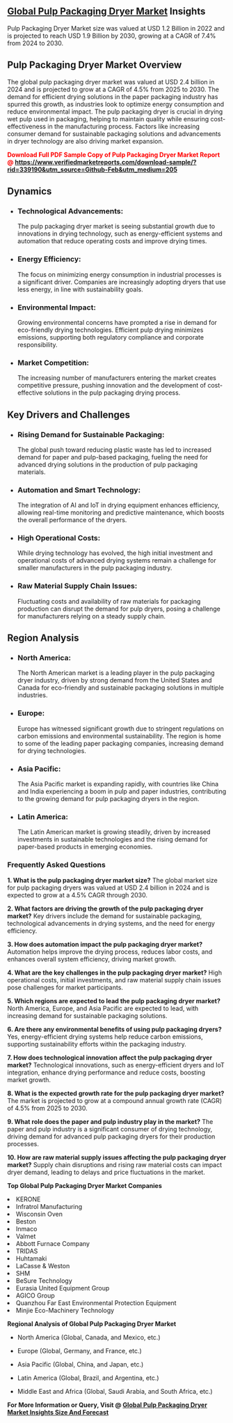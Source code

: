 <h2><a href="https://www.verifiedmarketreports.com/download-sample/?rid=339190&amp;utm_source=Github&amp;utm_medium=205" target="_blank">Global Pulp Packaging Dryer Market</a> Insights</h2><p>Pulp Packaging Dryer Market size was valued at USD 1.2 Billion in 2022 and is projected to reach USD 1.9 Billion by 2030, growing at a CAGR of 7.4% from 2024 to 2030.</p><p><h2>Pulp Packaging Dryer Market Overview</h2> <p>The global pulp packaging dryer market was valued at USD 2.4 billion in 2024 and is projected to grow at a CAGR of 4.5% from 2025 to 2030. The demand for efficient drying solutions in the paper packaging industry has spurred this growth, as industries look to optimize energy consumption and reduce environmental impact. The pulp packaging dryer is crucial in drying wet pulp used in packaging, helping to maintain quality while ensuring cost-effectiveness in the manufacturing process. Factors like increasing consumer demand for sustainable packaging solutions and advancements in dryer technology are also driving market expansion.</p> <p><strong><p><span class=""><span style="color: #ff0000;"><strong>Download Full PDF Sample Copy of Pulp Packaging Dryer Market Report</strong> @ </span><a href="https://www.verifiedmarketreports.com/download-sample/?rid=339190&amp;utm_source=Github-Feb&amp;utm_medium=205" target="_blank">https://www.verifiedmarketreports.com/download-sample/?rid=339190&amp;utm_source=Github-Feb&amp;utm_medium=205</a></span></p></strong></p> <h2>Dynamics</h2> <ul> <li><h3>Technological Advancements:</h3> The pulp packaging dryer market is seeing substantial growth due to innovations in drying technology, such as energy-efficient systems and automation that reduce operating costs and improve drying times.</li> <li><h3>Energy Efficiency:</h3> The focus on minimizing energy consumption in industrial processes is a significant driver. Companies are increasingly adopting dryers that use less energy, in line with sustainability goals.</li> <li><h3>Environmental Impact:</h3> Growing environmental concerns have prompted a rise in demand for eco-friendly drying technologies. Efficient pulp drying minimizes emissions, supporting both regulatory compliance and corporate responsibility.</li> <li><h3>Market Competition:</h3> The increasing number of manufacturers entering the market creates competitive pressure, pushing innovation and the development of cost-effective solutions in the pulp packaging drying process.</li> </ul> <h2>Key Drivers and Challenges</h2> <ul> <li><h3>Rising Demand for Sustainable Packaging:</h3> The global push toward reducing plastic waste has led to increased demand for paper and pulp-based packaging, fueling the need for advanced drying solutions in the production of pulp packaging materials.</li> <li><h3>Automation and Smart Technology:</h3> The integration of AI and IoT in drying equipment enhances efficiency, allowing real-time monitoring and predictive maintenance, which boosts the overall performance of the dryers.</li> <li><h3>High Operational Costs:</h3> While drying technology has evolved, the high initial investment and operational costs of advanced drying systems remain a challenge for smaller manufacturers in the pulp packaging industry.</li> <li><h3>Raw Material Supply Chain Issues:</h3> Fluctuating costs and availability of raw materials for packaging production can disrupt the demand for pulp dryers, posing a challenge for manufacturers relying on a steady supply chain.</li> </ul> <h2>Region Analysis</h2> <ul> <li><h3>North America:</h3> The North American market is a leading player in the pulp packaging dryer industry, driven by strong demand from the United States and Canada for eco-friendly and sustainable packaging solutions in multiple industries.</li> <li><h3>Europe:</h3> Europe has witnessed significant growth due to stringent regulations on carbon emissions and environmental sustainability. The region is home to some of the leading paper packaging companies, increasing demand for drying technologies.</li> <li><h3>Asia Pacific:</h3> The Asia Pacific market is expanding rapidly, with countries like China and India experiencing a boom in pulp and paper industries, contributing to the growing demand for pulp packaging dryers in the region.</li> <li><h3>Latin America:</h3> The Latin American market is growing steadily, driven by increased investments in sustainable technologies and the rising demand for paper-based products in emerging economies.</li> </ul> <h3>Frequently Asked Questions</h3> <p><strong>1. What is the pulp packaging dryer market size?</strong> The global market size for pulp packaging dryers was valued at USD 2.4 billion in 2024 and is expected to grow at a 4.5% CAGR through 2030.</p> <p><strong>2. What factors are driving the growth of the pulp packaging dryer market?</strong> Key drivers include the demand for sustainable packaging, technological advancements in drying systems, and the need for energy efficiency.</p> <p><strong>3. How does automation impact the pulp packaging dryer market?</strong> Automation helps improve the drying process, reduces labor costs, and enhances overall system efficiency, driving market growth.</p> <p><strong>4. What are the key challenges in the pulp packaging dryer market?</strong> High operational costs, initial investments, and raw material supply chain issues pose challenges for market participants.</p> <p><strong>5. Which regions are expected to lead the pulp packaging dryer market?</strong> North America, Europe, and Asia Pacific are expected to lead, with increasing demand for sustainable packaging solutions.</p> <p><strong>6. Are there any environmental benefits of using pulp packaging dryers?</strong> Yes, energy-efficient drying systems help reduce carbon emissions, supporting sustainability efforts within the packaging industry.</p> <p><strong>7. How does technological innovation affect the pulp packaging dryer market?</strong> Technological innovations, such as energy-efficient dryers and IoT integration, enhance drying performance and reduce costs, boosting market growth.</p> <p><strong>8. What is the expected growth rate for the pulp packaging dryer market?</strong> The market is projected to grow at a compound annual growth rate (CAGR) of 4.5% from 2025 to 2030.</p> <p><strong>9. What role does the paper and pulp industry play in the market?</strong> The paper and pulp industry is a significant consumer of drying technology, driving demand for advanced pulp packaging dryers for their production processes.</p> <p><strong>10. How are raw material supply issues affecting the pulp packaging dryer market?</strong> Supply chain disruptions and rising raw material costs can impact dryer demand, leading to delays and price fluctuations in the market.</p> </p><p><strong>Top Global Pulp Packaging Dryer Market Companies</strong></p><div data-test-id=""><p><li>KERONE</li><li> Infratrol Manufacturing</li><li> Wisconsin Oven</li><li> Beston</li><li> Inmaco</li><li> Valmet</li><li> Abbott Furnace Company</li><li> TRIDAS</li><li> Huhtamaki</li><li> LaCasse & Weston</li><li> SHM</li><li> BeSure Technology</li><li> Eurasia United Equipment Group</li><li> AGICO Group</li><li> Quanzhou Far East Environmental Protection Equipment</li><li> Minjie Eco-Machinery Technology</li></p><div><strong>Regional Analysis of&nbsp;Global Pulp Packaging Dryer Market</strong></div><ul><li dir="ltr"><p dir="ltr">North America&nbsp;(Global, Canada, and Mexico, etc.)</p></li><li dir="ltr"><p dir="ltr">Europe (Global, Germany, and France, etc.)</p></li><li dir="ltr"><p dir="ltr">Asia Pacific&nbsp;(Global, China, and Japan, etc.)</p></li><li dir="ltr"><p dir="ltr">Latin America&nbsp;(Global, Brazil, and Argentina, etc.)</p></li><li dir="ltr">Middle East and Africa&nbsp;(Global, Saudi Arabia, and South Africa, etc.)</li></ul><p><strong>For More Information or Query, Visit @&nbsp;</strong><strong><a href="https://www.verifiedmarketreports.com/product/pulp-packaging-dryer-market/?utm_source=Github&amp;utm_medium=205" target="_blank">Global Pulp Packaging Dryer Market Insights Size And Forecast</a></strong></p></div>
